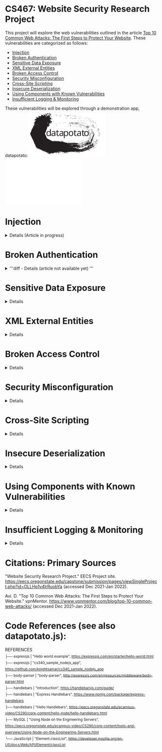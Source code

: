 # CS467: Website Security Research Project

This project will explore the web vulnerabilities outlined in the article <a href="https://www.vpnmentor.com/blog/top-10-common-web-attacks/">Top 10 Common Web Attacks: The First Steps to Protect Your Website</a>. These vulnerabilities are categorized as follows:

* [Injection](#injection)
* [Broken Authentication](#broken-authentication)
* [Sensitive Data Exposure](#sensitive-data-exposure)
* [XML External Entities](#xml-external-entities)
* [Broken Access Control](#broken-access-control)
* [Security Misconfiguration](#security-misconfiguration)
* [Cross-Site Scripting](#cross-site-scripting)
* [Insecure Deserialization](#insecure-deserialization)
* [Using Components with Known Vulnerabilities](#using-components-with-known-vulnerabilities)
* [Insufficient Logging & Monitoring](#insufficient-logging--monitoring)

These vulnerabilities will be explored through a demonstration app, datapotato:
<img src="https://github.com/howed-neighbor/CS467/blob/main/public/datapotato_black.svg#gh-light-mode-only" width=50% height=50%>
<img src="https://github.com/howed-neighbor/CS467/blob/main/public/datapotato_white.svg#gh-dark-mode-only" width=50% height=50%>

# Injection 
<details>
  <summary>
    Details (Article in progress)
  </summary>
  
### Description

  |Source|Definition|
  |---|---|
  |Wikipedia|**Code injection** is the exploitation of a computer bug that is caused by processing invalid data|
  |OWASP|**Injection** is an attacker’s attempt to send data to an application in a way that will change the meaning of commands being sent to an interpreter|
  |IBM|This type of attack allows an attacker to **inject code** into a program or query or inject malware onto a computer in order to execute remote commands that can read or modify a database, or change data on a web site|
  
  These definitions are intentionally broad, as this concept appears in many environments. Our sources above list multiple subcategories of injection vulnerabilities:
  
  * Wikipedia: SQL injection, Cross-site scripting, Dynamic evaluation vulnerabilities, Object injection, Remote file injection, Format specifier injection, Shell injection
  * OWASP: SQL queries, LDAP queries, Operating system command interpreters, Any program invocation, XML documents, HTML documents, JSON structures, HTTP headers, File paths, URLs, A variety of expression languages
  * IBM: Blind SQL Injection, Blind XPath Injection, Buffer Overflow, Format String Attack, LDAP Injection, OS Commanding, SQL Injection, SSI Injection, XPath Injection
  
  ---
  
### Demonstration
  We'll focus on a specific flavor of injection vulnerability, SQLi (SQL injection).
  
  In this example, users are able to submit a request for data, for any individual user:
  
  > <img src="https://github.com/howed-neighbor/CS467/blob/main/public/readmeImages/enterUserName1.PNG">
  
  This sends the following request to our SQL table:
  
  ```
  SELECT userData FROM 'table' WHERE userName='user1'
  ```
  
  Result:
  
  |userName|userData|
  |---|---|
  |user1|user1's data|
  
  Now, let's inject a logical statement that our developers probably didn't intend to be used.  
  (For the purposes of this example, the SQL syntax is simplified):
  
  > <img src="https://github.com/howed-neighbor/CS467/blob/main/public/readmeImages/enterUserName2.PNG">
  
  ```
  SELECT userData FROM 'table' WHERE userName='user1' or TRUE
  ```
  
  This returns all rows in our table, because TRUE always evaluates to TRUE:
  
  |userName|userData|
  |---|---|
  |user1|user1's data|
  |user2|user2's data|
  |user3|user3's data|
  |[...]|[...]|
  
  You can try a live demo of this here (requires connection to OSU VPN):
  <a href="http://flip3.engr.oregonstate.edu:37773/injection#demonstration">[LINK TO WEB APP]</a>
  
  In this example, we've allowed the user to execute arbitrary SQL queries on our database. Our data is no longer secure or reliable. 
 
  ---  

### Remediation
  
  Remediation for injection vulnerabilities are specific to the context of the application. We will provide recommendations for the specific example above, as well as general best practices.
  
  OWASP advises vulnerabilities like the SQLi example above are failures of the **injection context**, specifically the SQL query. OWASP recommends the first defense in this context is **escaping**, in which we ensure data is treated like data, rather than an extension of the functionality or logic the query.
  
  
 
  ---
  
### Citations: Injection
  "Code injection." Wikipedia.
  https://en.wikipedia.org/wiki/Code_injection (accessed Jan 29, 2022).
  
  J. Williams. "Injection Theory". OWASP.
  https://owasp.org/www-community/Injection_Theory (accessed Jan 29, 2022).
  
  "Injection Attacks." IBM.
  https://www.ibm.com/docs/en/snips/4.6.0?topic=categories-injection-attacks (accessed Jan 29, 2022).
</details>

# Broken Authentication
<details>
  <summary>
    '''diff
    - Details (article not available yet)
    '''
  </summary>
  
### Description
  ---
### Demonstration
  ---
### Remediation
  ---
### Citations: Broken Authentication
</details>

# Sensitive Data Exposure
<details>
  <summary>
    Details
  </summary>
  
### Description
### Demonstration
### Remediation
### Citations: Sensitive Data Exposure
</details>

# XML External Entities
<details>
  <summary>
    Details
  </summary>
  
### Description
  ---
### Demonstration
  ---
### Remediation
  ---
### Citations: XML External Entities
</details>

# Broken Access Control
<details>
  <summary>
    Details
  </summary>
  
### Description
  ---
### Demonstration
  ---
### Remediation
  ---
### Citations: Broken Access Control
</details>

# Security Misconfiguration
<details>
  <summary>
    Details
  </summary>
  
### Description
  ---
### Demonstration
  ---
### Remediation
  ---
### Citations: Security Misconfiguration
</details>

# Cross-Site Scripting
<details>
  <summary>
    Details
  </summary>
  
### Description
  ---
### Demonstration
  ---
### Remediation
  ---
### Citations: Cross-Site Scripting
</details>

# Insecure Deserialization
<details>
  <summary>
    Details
  </summary>
  
### Description
  ---
### Demonstration
  ---
### Remediation
  ---
### Citations: Insecure Deserialization
</details>

# Using Components with Known Vulnerabilities
<details>
  <summary>
    Details
  </summary>
  
### Description
  ---
### Demonstration
  ---
### Remediation
  ---
### Citations: Using Components with Known Vulnerabilities
</details>

# Insufficient Logging & Monitoring
<details>
  <summary>
    Details
  </summary>
  
### Description
  ---
### Demonstration
  ---
### Remediation
  ---
### Citations: Insufficient Logging & Monitoring
</details>

# Citations: Primary Sources

"Website Security Research Project." EECS Project site.
https://eecs.oregonstate.edu/capstone/submission/pages/viewSingleProject.php?id=OLLHp1v4lrRuobYa (accessed Dec 2021-Jan 2022).

Avi. D. "Top 10 Common Web Attacks: The First Steps to Protect Your Website." vpnMentor.
https://www.vpnmentor.com/blog/top-10-common-web-attacks/ (accessed Dec 2021-Jan 2022).

# Code References (see also datapotato.js):

REFERENCES  
<sub> 
├── expressjs	  | "Hello world example", https://expressjs.com/en/starter/hello-world.html  
├── expressjs	  | "cs340_sample_nodejs_app", https://github.com/knightsamar/cs340_sample_nodejs_app  
├── body-parser | "body-parser", http://expressjs.com/en/resources/middleware/body-parser.html  
├── handlebars  | "Introduction", https://handlebarsjs.com/guide/  
├── handlebars  | "Express Handlebars", https://www.npmjs.com/package/express-handlebars  
├── handlebars  | "Hello Handlebars", https://eecs.oregonstate.edu/ecampus-video/CS290/core-content/hello-node/hello-handlebars.html  
├── MySQL		    | "Using Node on the Engineering Servers", https://eecs.oregonstate.edu/ecampus-video/CS290/core-content/tools-and-overview/Using-Node-on-the-Engineering-Servers.html  
└── JavaScript  | "Element.classList", https://developer.mozilla.org/en-US/docs/Web/API/Element/classList  
</sub>
